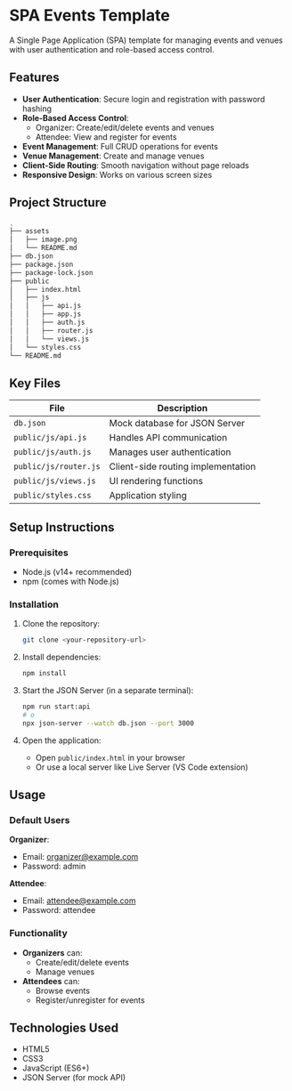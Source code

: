 # SPA Events Template

A Single Page Application (SPA) template for managing events and venues with user authentication and role-based access control.

## Features

- **User Authentication**: Secure login and registration with password hashing
- **Role-Based Access Control**:
  - Organizer: Create/edit/delete events and venues
  - Attendee: View and register for events
- **Event Management**: Full CRUD operations for events
- **Venue Management**: Create and manage venues
- **Client-Side Routing**: Smooth navigation without page reloads
- **Responsive Design**: Works on various screen sizes

## Project Structure

```bash
.
├── assets
│   ├── image.png
│   └── README.md
├── db.json
├── package.json
├── package-lock.json
├── public
│   ├── index.html
│   ├── js
│   │   ├── api.js
│   │   ├── app.js
│   │   ├── auth.js
│   │   ├── router.js
│   │   └── views.js
│   └── styles.css
└── README.md
```

## Key Files

| File | Description |
|------|-------------|
| `db.json` | Mock database for JSON Server |
| `public/js/api.js` | Handles API communication |
| `public/js/auth.js` | Manages user authentication |
| `public/js/router.js` | Client-side routing implementation |
| `public/js/views.js` | UI rendering functions |
| `public/styles.css` | Application styling |

## Setup Instructions

### Prerequisites
- Node.js (v14+ recommended)
- npm (comes with Node.js)

### Installation
1. Clone the repository:
   ```bash
   git clone <your-repository-url>
   ```

2. Install dependencies:
   ```bash
   npm install
   ```

3. Start the JSON Server (in a separate terminal):
   ```bash
   npm run start:api
   # o
   npx json-server --watch db.json --port 3000
   ```

4. Open the application:
   - Open `public/index.html` in your browser
   - Or use a local server like Live Server (VS Code extension)

## Usage

### Default Users
**Organizer**:
- Email: organizer@example.com
- Password: admin

**Attendee**:
- Email: attendee@example.com
- Password: attendee

### Functionality
- **Organizers** can:
  - Create/edit/delete events
  - Manage venues
- **Attendees** can:
  - Browse events
  - Register/unregister for events

## Technologies Used

- HTML5
- CSS3
- JavaScript (ES6+)
- JSON Server (for mock API)